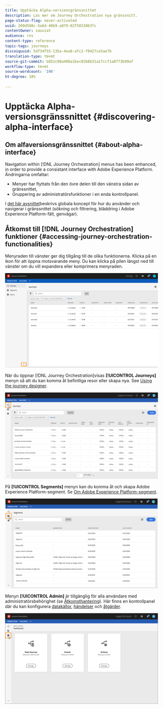 ```yaml
---
title: Upptäcka Alpha-versionsgränssnittet
description: Läs mer om Journey Orchestration nya gränssnitt.
page-status-flag: never-activated
uuid: 269d590c-5a6d-40b9-a879-02f5033863fc
contentOwner: sauviat
audience: rns
content-type: reference
topic-tags: journeys
discoiquuid: 5df34f55-135a-4ea8-afc2-f9427ce5ae7b
translation-type: tm+mt
source-git-commit: b852c08a488a1bec02b8b31a1fccf1a8773b99af
workflow-type: tm+mt
source-wordcount: '196'
ht-degree: 10%

---
```



# Upptäcka Alpha-versionsgränssnittet {#discovering-alpha-interface}

## Om alfaversionsgränssnittet {#about-alpha-interface}

Navigation within [!DNL Journey Orchestration] menus has been enhanced, in order to provide a consistant interface with Adobe Experience Platform. Ändringarna omfattar:

* Menyer har flyttats från den övre delen till den vänstra sidan av gränssnittet,
* Gruppering av administratörsfunktioner i en enda kontrollpanel.

I [det här avsnittet](../about/user-interface.md)beskrivs globala koncept för hur du använder och navigerar i gränssnittet (sökning och filtrering, bläddring i Adobe Experience Platform-fält, genvägar).

## Åtkomst till [!DNL Journey Orchestration] funktioner {#accessing-journey-orchestration-functionalities}

Menyraden till vänster ger dig tillgång till de olika funktionerna. Klicka på en ikon för att öppna motsvarande meny. Du kan klicka på pilen längst ned till vänster om du vill expandera eller komprimera menyraden.

![](../assets/interface-journeys2.png)

När du öppnar [!DNL Journey Orchestration]visas **[!UICONTROL Journeys]** menyn så att du kan komma åt befintliga resor eller skapa nya. See [Using the journey designer](../building-journeys/using-the-journey-designer.md).

![](../assets/interface-journeys.png)

På **[!UICONTROL Segments]** menyn kan du komma åt och skapa Adobe Experience Platform-segment. Se [Om Adobe Experience Platform-segment](../segment/about-segments.md).

![](../assets/interface-segments.png)

Menyn **[!UICONTROL Admin]** är tillgänglig för alla användare med administratörsbehörighet (se [Åtkomsthantering](../about/access-management.md)). Här finns en kontrollpanel där du kan konfigurera [datakällor](../datasource/about-data-sources.md), [händelser](../event/about-events.md) och [åtgärder](../action/action.md).

![](../assets/interface-admin-dashboard.png)


